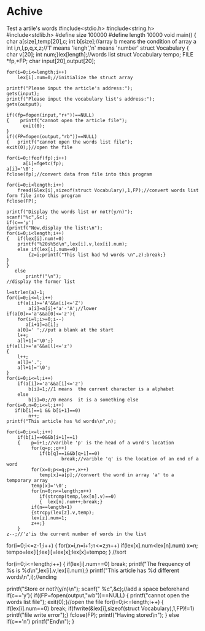 # Achive
Test a artile's words
#include<stdio.h>
#include<string.h>
#include<stdlib.h>
#define size 100000
#define length 10000
void main()
{
	char a[size],temp[20],c;
	int b[size];//array b means the condition of array a
	int i,n,l,p,q,x,z;//'l' means 'lengh','n' means 'number'
	struct Vocabulary
	{  char v[20];
	   int num;}lex[length];//words list
	struct Vocabulary tempo;
	FILE *fp,*FP;
    char input[20],output[20];
    
    for(i=0;i<=length;i++)
		lex[i].num=0;//initialize the struct array

	printf("Please input the article's address:");
	gets(input);
	printf("Please input the vocabulary list's address:");
    gets(output);

	if((fp=fopen(input,"r+"))==NULL)
	{    printf("cannot open the article file");
	      exit(0);
	}
	if((FP=fopen(output,"rb"))==NULL)
	{	printf("cannot open the words list file");
	exit(0);}//open the file

    for(i=0;!feof(fp);i++)
	      a[i]=fgetc(fp);
	a[i]='\0';
	fclose(fp);//convert data from file into this program

    for(i=0;i<length;i++)
	    fread(&lex[i],sizeof(struct Vocabulary),1,FP);//convert words list form file into this program
	fclose(FP);
    
	printf("Display the words list or not?(y/n)");
    scanf("%c",&c);
	if(c=='y')
    {printf("Now,display the list:\n");
    for(i=0;i<length;i++)
	{   if(lex[i].num!=0)
		printf("%20s%5d\n",lex[i].v,lex[i].num);
        else if(lex[i].num==0)
			{z=i;printf("This list had %d words \n",z);break;}
	}
	}
	   else 
		   printf("\n");
	//display the former list

	l=strlen(a)-1;
	for(i=0;i<=l;i++)
		if(a[i]>='A'&&a[i]<='Z')
			a[i]=a[i]+'a'-'A';//lower
	if(a[0]>='a'&&a[0]<='z'){
		for(i=l;i>=0;i--)
		   a[i+1]=a[i];
	    a[0]=' ';//put a blank at the start
		l++;
	    a[l+1]='\0';}
    if(a[l]>='a'&&a[l]<='z')
    {
		l++;
		a[l]='.';
		a[l+1]='\0';
	}
    for(i=0;i<=l;i++)
		if(a[i]>='a'&&a[i]<='z')
			b[i]=1;//1 means  the current character is a alphabet
		else
			b[i]=0;//0 means  it is a something else		
	for(i=0,n=0;i<=l;i++)
	   if(b[i]==1 && b[i+1]==0)
			n++;
	printf("This article has %d words\n",n);

	for(i=0;i<=l;i++)
		if(b[i]==0&&b[i+1]==1)
		{    p=i+1;//varible 'p' is the head of a word's location
		     for(q=p;;q++)
			    if(b[q]==1&&b[q+1]==0)
		                break;//varible 'q' is the location of an end of a word
			 for(x=0;p<=q;p++,x++)
			    temp[x]=a[p];//convert the word in array 'a' to a temporary array
			 temp[x]='\0';
			 for(n=0;n<=length;n++)
			    if(strcmp(temp,lex[n].v)==0)
				{  lex[n].num++;break;}
             if(n==length+1)
			 {strcpy(lex[z].v,temp);
		     lex[z].num=1;
			 z++;}
		}
	z--;//'z'is the current number of words in the list

   for(i=0;i<=z-1;i++)
   {	 for(x=i,n=i+1;n<=z;n++)
            if(lex[x].num<lex[n].num)
				x=n;
		 tempo=lex[i];lex[i]=lex[x];lex[x]=tempo;
   }
   //sort

   for(i=0;i<=length;i++)
   {	if(lex[i].num==0)
	       break;
        printf("The frequency of %s is %d\n",lex[i].v,lex[i].num);}
   printf("This article has %d different words\n",i);//ending

   printf("Store or not?(y/n)\n");
   scanf(" %c",&c);//add a space beforehand
   if(c=='y'){
   		if((FP=fopen(output,"wb"))==NULL)
		{	printf("cannot open the words list file");
		exit(0);}//open the file
	    for(i=0;i<=length;i++)
		 {	if(lex[i].num==0)
	        break;
	        if(fwrite(&lex[i],sizeof(struct Vocabulary),1,FP)!=1)
            printf("file write error");}
        fclose(FP);
        printf("Having stored\n");
   }
   else if(c=='n')
	   printf("End\n");
}

